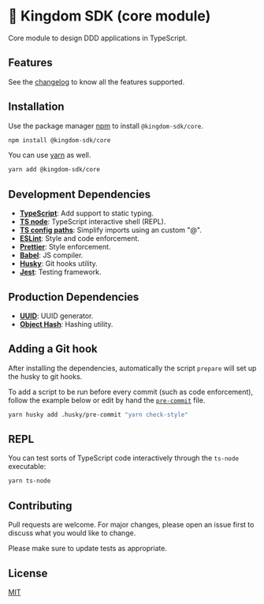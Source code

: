 # 🏰 Kingdom SDK (core module)

Core module to design DDD applications in TypeScript.

## Features

See the [changelog](./CHANGELOG.md) to know all the features supported.

## Installation

Use the package manager [npm](https://npmjs.org) to install `@kingdom-sdk/core`.

```bash
npm install @kingdom-sdk/core
```

You can use [yarn](https://yarnpkg.com/) as well.

```bash
yarn add @kingdom-sdk/core
```

## Development Dependencies

- [**TypeScript**](https://www.npmjs.com/package/typescript): Add support to static typing.
- [**TS node**](https://www.npmjs.com/package/ts-node): TypeScript interactive shell (REPL).
- [**TS config paths**](https://www.npmjs.com/package/tsconfig-paths): Simplify imports using an custom "@".
- [**ESLint**](https://www.npmjs.com/package/eslint): Style and code enforcement.
- [**Prettier**](https://www.npmjs.com/package/prettier): Style enforcement.
- [**Babel**](https://www.npmjs.com/package/@babel/core): JS compiler.
- [**Husky**](https://www.npmjs.com/package/husky): Git hooks utility.
- [**Jest**](https://www.npmjs.com/package/jest): Testing framework.

## Production Dependencies

- [**UUID**](https://www.npmjs.com/package/uuid): UUID generator.
- [**Object Hash**](https://www.npmjs.com/package/object-hash): Hashing utility.

## Adding a Git hook

After installing the dependencies, automatically the script `prepare` will set up the husky to git hooks.

To add a script to be run before every commit (such as code enforcement), follow the example below or edit by hand the [`pre-commit`](.husky/pre-commit) file.

```bash
yarn husky add .husky/pre-commit "yarn check-style"
```

## REPL

You can test sorts of TypeScript code interactively through the `ts-node` executable:

```bash
yarn ts-node
```

## Contributing

Pull requests are welcome. For major changes, please open an issue first to discuss what you would like to change.

Please make sure to update tests as appropriate.

## License

[MIT](https://choosealicense.com/licenses/mit/)
